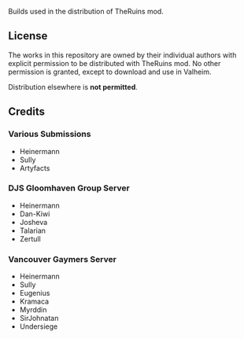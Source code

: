 Builds used in the distribution of TheRuins mod.

## License
The works in this repository are owned by their individual authors with explicit permission to be distributed with TheRuins mod. No other permission is granted, except to download and use in Valheim.

Distribution elsewhere is **not permitted**.

## Credits

### Various Submissions
- Heinermann
- Sully
- Artyfacts

### DJS Gloomhaven Group Server
- Heinermann
- Dan-Kiwi
- Josheva
- Talarian
- Zertull

### Vancouver Gaymers Server
- Heinermann
- Sully
- Eugenius
- Kramaca
- Myrddin
- SirJohnatan
- Undersiege
